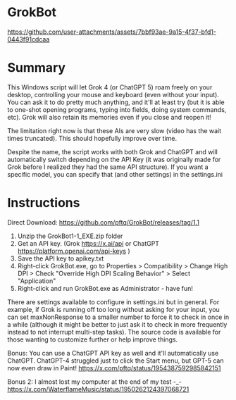 # GrokBot

https://github.com/user-attachments/assets/7bbf93ae-9a15-4f37-bfd1-0443f91cdcaa

# Summary
This Windows script will let Grok 4 (or ChatGPT 5) roam freely on your desktop, controlling your mouse and keyboard (even without your input). You can ask it to do pretty much anything, and it'll at least try (but it is able to one-shot opening programs, typing into fields, doing system commands, etc). Grok will also retain its memories even if you close and reopen it!

The limitation right now is that these AIs are very slow (video has the wait times truncated). This should hopefully improve over time.

Despite the name, the script works with both Grok and ChatGPT and will automatically switch depending on the API Key (it was originally made for Grok before I realized they had the same API structure).  If you want a specific model, you can specify that (and other settings) in the settings.ini

# Instructions
Direct Download: https://github.com/pftq/GrokBot/releases/tag/1.1
1. Unzip the GrokBot1-1_EXE.zip folder
2. Get an API key. (Grok https://x.ai/api or ChatGPT https://platform.openai.com/api-keys )
3. Save the API key to apikey.txt
4. Right-click GrokBot.exe, go to Properties > Compatibility > Change High DPI > Check "Override High DPI Scaling Behavior" > Select "Application"
5. Right-click and run GrokBot.exe as Administrator  - have fun!

There are settings available to configure in settings.ini but in general. For example, if Grok is running off too long without asking for your input, you can set maxNonResponse to a smaller number to force it to check in once in a while (although it might be better to just ask it to check in more frequently instead to not interrupt multi-step tasks). The source code is available for those wanting to customize further or help improve things.

Bonus: You can use a ChatGPT API key as well and it'll automatically use ChatGPT. ChatGPT-4 struggled just to click the Start menu, but GPT-5 can now even draw in Paint!
https://x.com/pftq/status/1954387592985842151

Bonus 2: I almost lost my computer at the end of my test -_-
https://x.com/WaterflameMusic/status/1950262124397068721

